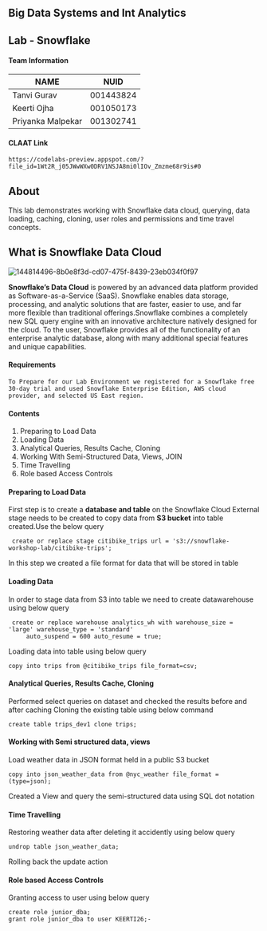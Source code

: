 ## Big Data Systems and Int Analytics

## Lab - Snowflake

#### Team Information

| NAME              |     NUID        |
|------------------ |-----------------|
|   Tanvi Gurav     |   001443824     |
|   Keerti Ojha     |   001050173     |
| Priyanka Malpekar |   001302741     |

#### CLAAT Link
```
https://codelabs-preview.appspot.com/?file_id=1Wt2R_j05JWwWXw0DRV1NSJA8mi0lIOv_Zmzme68r9is#0
```
## About
This lab demonstrates working with Snowflake data cloud, querying, data loading, caching, cloning, user roles and permissions and time travel concepts.

## What is Snowflake Data Cloud
![144814496-8b0e8f3d-cd07-475f-8439-23eb034f0f97](https://user-images.githubusercontent.com/71197800/109202699-448c7e80-7771-11eb-801b-17823b94ad77.jpg)

**Snowflake’s Data Cloud** is powered by an advanced data platform provided as Software-as-a-Service (SaaS). Snowflake enables data storage, processing, and analytic solutions 
that are faster, easier to use, and far more flexible than traditional offerings.Snowflake combines a completely new SQL query engine with an innovative architecture natively 
designed for the cloud. To the user, Snowflake provides all of the functionality of an enterprise analytic database, along with many additional special features and unique 
capabilities.

#### Requirements

```
To Prepare for our Lab Environment we registered for a Snowflake free 30-day trial and used Snowflake Enterprise Edition, AWS cloud provider, and selected US East region.
```

#### Contents
1. Preparing to Load Data
2. Loading Data
3. Analytical Queries, Results Cache, Cloning
4. Working With Semi-Structured Data, Views, JOIN
5. Time Travelling
6. Role based Access Controls

#### Preparing to Load Data
First step is to create a **database and table** on the Snowflake Cloud
External stage needs to be created to copy data from **S3 bucket** into table created.Use the below query
   ```
    create or replace stage citibike_trips url = 's3://snowflake-workshop-lab/citibike-trips';
   ```
In this step we created a file format for data that will be stored in table

#### Loading Data
In order to stage data from S3 into table we need to create datawarehouse using below query
```   
 create or replace warehouse analytics_wh with warehouse_size = 'large' warehouse_type = 'standard' 
     auto_suspend = 600 auto_resume = true;
```
Loading data into table using below query
```    
copy into trips from @citibike_trips file_format=csv;
```

#### Analytical Queries, Results Cache, Cloning
Performed select queries on dataset and checked the results before and after caching
Cloning the existing table using below command
```     
create table trips_dev1 clone trips;
```

#### Working with Semi structured data, views
Load weather data in JSON format held in a public S3 bucket
```     
copy into json_weather_data from @nyc_weather file_format = (type=json);
```
Created a View and query the semi-structured data using SQL dot notation

#### Time Travelling
Restoring weather data after deleting it accidently using below query
```     
undrop table json_weather_data;
```
Rolling back the update action

#### Role based Access Controls
Granting access to user using below query
```
create role junior_dba;
grant role junior_dba to user KEERTI26;-
```





